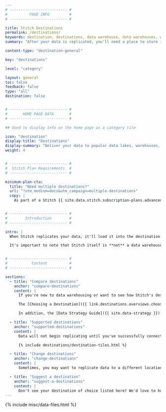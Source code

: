```yaml
---
# -------------------------- #
#          PAGE INFO         #
# -------------------------- #

title: Stitch Destinations
permalink: /destinations/
keywords: destination, destinations, data warehouse, data warehouses, warehouse, stitch etl, etl
summary: "After your data is replicated, you'll need a place to store it. Stitch supports some of the most popular databases currently available for use as data warehouses. We call them destinations, but the purpose is the same: a central repository for all your data."

content-type: "destination-general"

key: "destinations"

level: "category"

layout: general
toc: false
feedback: false
type: "all"
destination: false


# -------------------------- #
#       HOME PAGE DATA       #
# -------------------------- #

## Used to display info on the home page as a category tile

icon: "destination"
display-title: "Destinations"
display-summary: "Deliver your data to popular data lakes, warehouses, and storage platforms."
weight: 4


# -------------------------- #
#  Stitch Plan Requirements  #
# -------------------------- #

minimum-plan-cta:
  title: "Need multiple destinations?"
  url: "?utm_medium=docs&utm_campaign=multiple-destinations"
  copy: |
    As part of a Stitch {{ site.data.stitch.subscription-plans.advanced.name }} or {{ site.data.stitch.subscription-plans.premium.name }} plan, you can configure Stitch to route different data sources to different destinations based on your needs. [Contact Stitch Sales for more info]({{ site.sales | append: page.minimum-plan-cta.url }}).


# -------------------------- #
#        Introduction        #
# -------------------------- #

intro: |
  When Stitch replicates your data, it'll load it into the destination - or data warehouse - of your choosing. A data warehouse is a central repository of integrated data from disparate sources.

  It's important to note that Stitch itself is **not** a data warehouse. Stitch is a data pipeline (or ETL tool) that enables you to replicate data from various sources and consolidate it into a single location. **A destination is required to use Stitch.**


# -------------------------- #
#           Content          #
# -------------------------- #

sections:
  - title: "Compare destinations"
    anchor: "compare-destinations"
    content: |
      If you're new to data warehousing or want to see how Stitch's destination offerings compare to each other, look no further.

      The [Choosing a Destination]({{ link.destinations.overviews.choose-destination | prepend: site.baseurl }}) guide can help you choose the best Stitch destination for your data warehousing needs, from ensuring your data sources are compatible to staying within your budget.

      In addition, the [Data Strategy Guide]({{ site.data-strategy }}) is a great place to start if you want some guidance on analytical versus transactional databases.

  - title: "Supported destinations"
    anchor: "supported-destinations"
    content: |
      Data will not begin replicating until you've successfully connected a destination and at least one integration.

      {% include destinations/destination-tiles.html %}

  - title: "Change destinations"
    anchor: "change-destinations"
    content: |
      Sometimes, you may want to replicate data to a different location than what you initially connected to Stitch. Whether you're simply switching to a new database or trying a different destination entirely, [you can easily change your destination in Stitch]({{ link.destinations.switch-destinations | prepend: site.baseurl }}).

  - title: "Suggest a destination"
    anchor: "suggest-a-destinations"
    content: |
      Don't see your destination of choice listed here? We'd love to hear from you! Please [reach out to us](mailto:{{ site.support }}) with your suggestion.
---
```

{% include misc/data-files.html %}